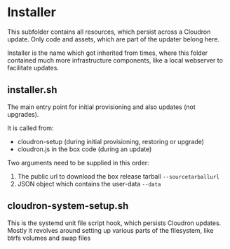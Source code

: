# Installer

This subfolder contains all resources, which persist across a Cloudron update.
Only code and assets, which are part of the updater belong here.

Installer is the name which got inherited from times, where this folder contained
much more infrastructure components, like a local webserver to facilitate updates.


## installer.sh

The main entry point for initial provisioning and also updates (not upgrades).

It is called from:
 * cloudron-setup (during initial provisioning, restoring or upgrade)
 * cloudron.js in the box code (during an update)

Two arguments need to be supplied in this order:
 1. The public url to download the box release tarball `--sourcetarballurl`
 2. JSON object which contains the user-data `--data`


## cloudron-system-setup.sh

This is the systemd unit file script hook, which persists Cloudron updates.
Mostly it revolves around setting up various parts of the filesystem, like btrfs
volumes and swap files
